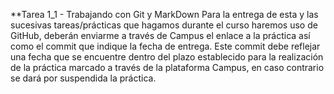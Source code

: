 **Tarea 1_1 - Trabajando con Git y MarkDown
Para la entrega de esta y las sucesivas tareas/prácticas que hagamos 
durante el curso haremos uso de GitHub, deberán enviarme a través de 
Campus el enlace a la práctica así como el commit que indique la fecha 
de entrega. Este commit debe reflejar una fecha que se encuentre dentro 
del plazo establecido para la realización de la práctica marcado a 
través de la plataforma Campus, en caso contrario se dará por suspendida 
la práctica.



